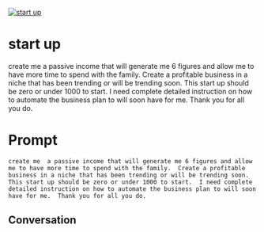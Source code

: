 
[![start up](https://flow-prompt-covers.s3.us-west-1.amazonaws.com/icon/Flat/i6.png)]()
# start up 
create me  a passive income that will generate me 6 figures and allow me to have more time to spend with the family.  Create a profitable business in a niche that has been trending or will be trending soon.   This start up should be zero or under 1000 to start.  I need complete detailed instruction on how to automate the business plan to will soon have for me.  Thank you for all you do.

# Prompt

```
create me  a passive income that will generate me 6 figures and allow me to have more time to spend with the family.  Create a profitable business in a niche that has been trending or will be trending soon.   This start up should be zero or under 1000 to start.  I need complete detailed instruction on how to automate the business plan to will soon have for me.  Thank you for all you do.
```

## Conversation




